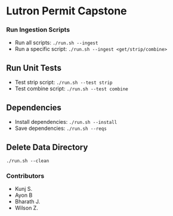 # Lutron Permit Capstone

### Run Ingestion Scripts
- Run all scripts: `./run.sh --ingest`
- Run a specific script: `./run.sh --ingest <get/strip/combine>`

## Run Unit Tests
- Test strip script: `./run.sh --test strip`
- Test combine script: `./run.sh --test combine`

## Dependencies
- Install dependencies: `./run.sh --install`
- Save dependencies: `./run.sh --reqs`

## Delete Data Directory
`./run.sh --clean`

### Contributors ###

* Kunj S.
* Ayon B
* Bharath J.
* Wilson Z.
